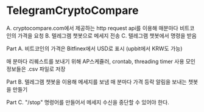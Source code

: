 # TelegramCryptoCompare
A. cryptocompare.com에서 제공하는 http request api를 이용해 매분마다 비트코인의 가격을 요청
B. 텔레그램 챗봇으로 메세지 전송
C. 텔레그램 챗봇에서 명령을 받음

Part A. 비트코인의 가격은 Bitfinex에서 USD로 표시 (upbit에서 KRW도 가능)



매 분마다 리퀘스트를 보내기 위해 AP스케쥴러, crontab, threading timer 사용
모인 정보들은 .csv 파일로 저장

Part B. 텔레그램 챗봇을 이용해 메세지를 보냄 매 분마다 가격 등락 알림을 보내는 챗봇을 만들기



Part C. "/stop" 명령어를 만들어서 메세지 수신을 중단할 수 있어야 한다.
